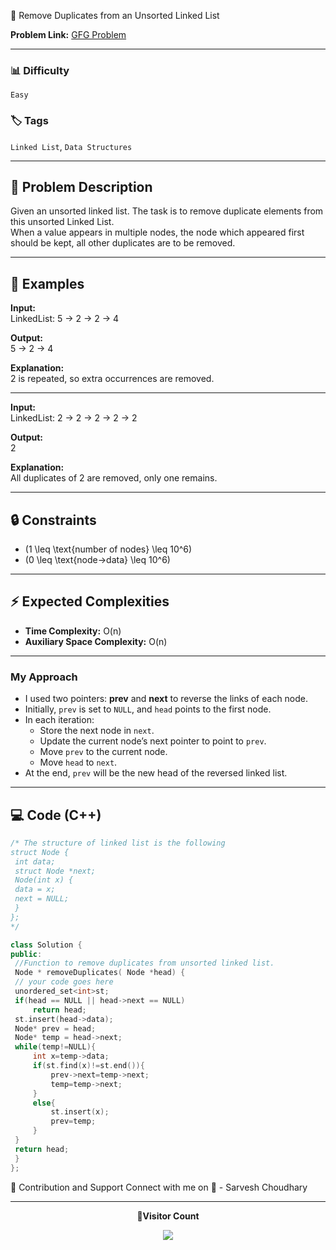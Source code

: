 🔹 Remove Duplicates from an Unsorted Linked List  

**Problem Link:** [GFG Problem](https://www.geeksforgeeks.org/problems/remove-duplicates-from-an-unsorted-linked-list/0)  

---

### 📊 Difficulty  
`Easy`  

### 🏷️ Tags  
`Linked List`, `Data Structures`  

---

## 📝 Problem Description  

Given an unsorted linked list. The task is to remove duplicate elements from this unsorted Linked List.  
When a value appears in multiple nodes, the node which appeared first should be kept, all other duplicates are to be removed.  

---

## 📌 Examples  

**Input:**  
LinkedList: 5 → 2 → 2 → 4  

**Output:**  
5 → 2 → 4  

**Explanation:**  
2 is repeated, so extra occurrences are removed.  

---

**Input:**  
LinkedList: 2 → 2 → 2 → 2 → 2  

**Output:**  
2  

**Explanation:**  
All duplicates of 2 are removed, only one remains.  

---

## 🔒 Constraints  

- \(1 \leq \text{number of nodes} \leq 10^6\)  
- \(0 \leq \text{node->data} \leq 10^6\)  

---

## ⚡ Expected Complexities  

- **Time Complexity:** O(n)  
- **Auxiliary Space Complexity:** O(n)  

---

### My Approach  
- I used two pointers: **prev** and **next** to reverse the links of each node.  
- Initially, `prev` is set to `NULL`, and `head` points to the first node.  
- In each iteration:  
  - Store the next node in `next`.  
  - Update the current node’s next pointer to point to `prev`.  
  - Move `prev` to the current node.  
  - Move `head` to `next`.  
- At the end, `prev` will be the new head of the reversed linked list.  

---

## 💻 Code (C++)  

```cpp
/* The structure of linked list is the following
struct Node {
 int data;
 struct Node *next;
 Node(int x) {
 data = x;
 next = NULL;
 }
};
*/

class Solution {
public:
 //Function to remove duplicates from unsorted linked list.
 Node * removeDuplicates( Node *head) {
 // your code goes here
 unordered_set<int>st;
 if(head == NULL || head->next == NULL)
     return head;
 st.insert(head->data);
 Node* prev = head;
 Node* temp = head->next;
 while(temp!=NULL){
     int x=temp->data;
     if(st.find(x)!=st.end()){
         prev->next=temp->next;
         temp=temp->next;
     }
     else{
         st.insert(x);
         prev=temp;
     }
 }
 return head;
 }
};
```

🤝 Contribution and Support
Connect with me on
🚀 - Sarvesh Choudhary

---

<p align="center"> <b>📍Visitor Count</b> </p> <p align="center"> <img src="https://visitor-badge.laobi.icu/badge?page_id=sarveshguru.GFG-POTD" /> </p>
